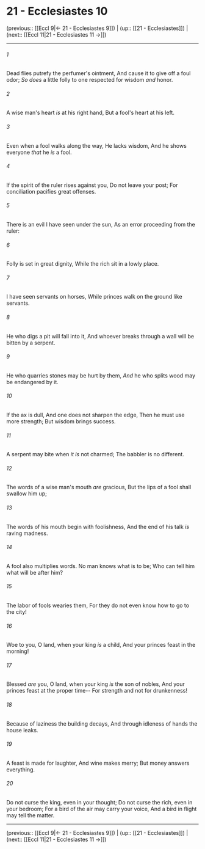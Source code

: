 # 21 - Ecclesiastes 10

(previous:: [[Eccl 9|← 21 - Ecclesiastes 9]]) | (up:: [[21 - Ecclesiastes]]) | (next:: [[Eccl 11|21 - Ecclesiastes 11 →]])

***


###### 1 
Dead flies putrefy the perfumer's ointment, And cause it to give off a foul odor; _So does_ a little folly to one respected for wisdom _and_ honor. 

###### 2 
A wise man's heart _is_ at his right hand, But a fool's heart at his left. 

###### 3 
Even when a fool walks along the way, He lacks wisdom, And he shows everyone _that_ he _is_ a fool. 

###### 4 
If the spirit of the ruler rises against you, Do not leave your post; For conciliation pacifies great offenses. 

###### 5 
There is an evil I have seen under the sun, As an error proceeding from the ruler: 

###### 6 
Folly is set in great dignity, While the rich sit in a lowly place. 

###### 7 
I have seen servants on horses, While princes walk on the ground like servants. 

###### 8 
He who digs a pit will fall into it, And whoever breaks through a wall will be bitten by a serpent. 

###### 9 
He who quarries stones may be hurt by them, _And_ he who splits wood may be endangered by it. 

###### 10 
If the ax is dull, And one does not sharpen the edge, Then he must use more strength; But wisdom brings success. 

###### 11 
A serpent may bite when _it is_ not charmed; The babbler is no different. 

###### 12 
The words of a wise man's mouth _are_ gracious, But the lips of a fool shall swallow him up; 

###### 13 
The words of his mouth begin with foolishness, And the end of his talk _is_ raving madness. 

###### 14 
A fool also multiplies words. No man knows what is to be; Who can tell him what will be after him? 

###### 15 
The labor of fools wearies them, For they do not even know how to go to the city! 

###### 16 
Woe to you, O land, when your king _is_ a child, And your princes feast in the morning! 

###### 17 
Blessed _are_ you, O land, when your king _is_ the son of nobles, And your princes feast at the proper time-- For strength and not for drunkenness! 

###### 18 
Because of laziness the building decays, And through idleness of hands the house leaks. 

###### 19 
A feast is made for laughter, And wine makes merry; But money answers everything. 

###### 20 
Do not curse the king, even in your thought; Do not curse the rich, even in your bedroom; For a bird of the air may carry your voice, And a bird in flight may tell the matter.

***

(previous:: [[Eccl 9|← 21 - Ecclesiastes 9]]) | (up:: [[21 - Ecclesiastes]]) | (next:: [[Eccl 11|21 - Ecclesiastes 11 →]])
